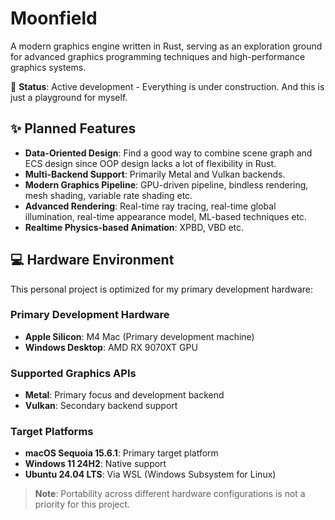# Moonfield

A modern graphics engine written in Rust, serving as an exploration ground for advanced graphics programming techniques and high-performance graphics systems.

🚧 **Status**: Active development - Everything is under construction. And this is just a playground for myself.

## ✨ Planned Features

- **Data-Oriented Design**: Find a good way to combine scene graph and ECS design since OOP design lacks a lot of flexibility in Rust.
- **Multi-Backend Support**: Primarily Metal and Vulkan backends.
- **Modern Graphics Pipeline**: GPU-driven pipeline, bindless rendering, mesh shading, variable rate shading etc.
- **Advanced Rendering**: Real-time ray tracing, real-time global illumination, real-time appearance model, ML-based techniques etc.
- **Realtime Physics-based Animation**: XPBD, VBD etc.

## 💻 Hardware Environment

This personal project is optimized for my primary development hardware:

### Primary Development Hardware
- **Apple Silicon**: M4 Mac (Primary development machine)
- **Windows Desktop**: AMD RX 9070XT GPU

### Supported Graphics APIs
- **Metal**: Primary focus and development backend
- **Vulkan**: Secondary backend support

### Target Platforms
- **macOS Sequoia 15.6.1**: Primary target platform
- **Windows 11 24H2**: Native support
- **Ubuntu 24.04 LTS**: Via WSL (Windows Subsystem for Linux)

> **Note**: Portability across different hardware configurations is not a priority for this project.
